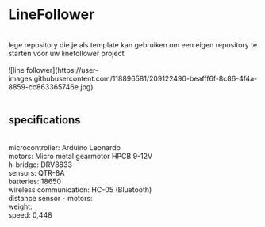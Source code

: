 # LineFollower
<br />
lege repository die je als template kan gebruiken om een eigen repository te starten voor uw linefollower project
<br />
<br />
![line follower](https://user-images.githubusercontent.com/118896581/209122490-beafff6f-8c86-4f4a-8859-cc863365746e.jpg)
<br />
<br />
  
## specifications
<br />
microcontroller: Arduino Leonardo
<br />
motors: Micro metal gearmotor HPCB 9-12V
<br />
h-bridge: DRV8833
<br />
sensors: QTR-8A
<br />
batteries: 18650
<br />
wireless communication: HC-05 (Bluetooth)
<br />
distance sensor - motors:
<br />
weight:
<br />
speed: 0,448
<br />
